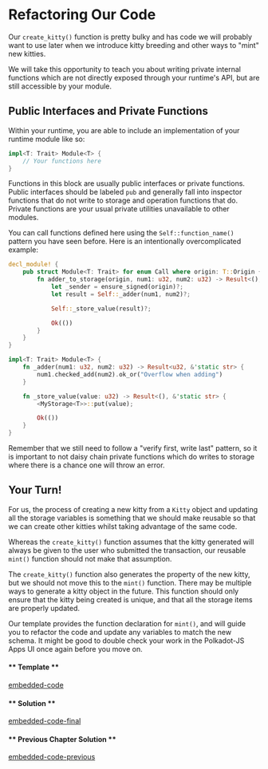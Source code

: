 Refactoring Our Code
===

Our `create_kitty()` function is pretty bulky and has code we will probably want to use later when we introduce kitty breeding and other ways to "mint" new kitties.

We will take this opportunity to teach you about writing private internal functions which are not directly exposed through your runtime's API, but are still accessible by your module.

## Public Interfaces and Private Functions

Within your runtime, you are able to include an implementation of your runtime module like so:

```rust
impl<T: Trait> Module<T> {
    // Your functions here
}
```

Functions in this block are usually public interfaces or private functions. Public interfaces should be labeled `pub` and generally fall into inspector functions that do not write to storage and operation functions that do. Private functions are your usual private utilities unavailable to other modules.

You can call functions defined here using the `Self::function_name()` pattern you have seen before. Here is an intentionally overcomplicated example:

```rust
decl_module! {
    pub struct Module<T: Trait> for enum Call where origin: T::Origin {
        fn adder_to_storage(origin, num1: u32, num2: u32) -> Result<(), &'static str> {
            let _sender = ensure_signed(origin)?;
            let result = Self::_adder(num1, num2)?;

            Self::_store_value(result)?;

            Ok(())
        }
    }
}

impl<T: Trait> Module<T> {
    fn _adder(num1: u32, num2: u32) -> Result<u32, &'static str> {
        num1.checked_add(num2).ok_or("Overflow when adding")
    }

    fn _store_value(value: u32) -> Result<(), &'static str> {
        <MyStorage<T>>::put(value);

        Ok(())
    }
}
```

Remember that we still need to follow a "verify first, write last"  pattern, so it is important to not daisy chain private functions which do writes to storage where there is a chance one will throw an error.

## Your Turn!

For us, the process of creating a new kitty from a `Kitty` object and updating all the storage variables is something that we should make reusable so that we can create other kitties whilst taking advantage of the same code.

Whereas the `create_kitty()` function assumes that the kitty generated will always be given to the user who submitted the transaction, our reusable `mint()` function should not make that assumption.

The `create_kitty()` function also generates the property of the new kitty, but we should not move this to the `mint()` function. There may be multiple ways to generate a kitty object in the future. This function should only ensure that the kitty being created is unique, and that all the storage items are properly updated.

Our template provides the function declaration for `mint()`, and will guide you to refactor the code and update any variables to match the new schema. It might be good to double check your work in the Polkadot-JS Apps UI once again before you move on.

<!-- tabs:start -->

#### ** Template **

[embedded-code](./assets/2.6-template.rs ':include :type=code embed-template')

#### ** Solution **

[embedded-code-final](./assets/2.6-finished-code.rs ':include :type=code embed-final')

#### ** Previous Chapter Solution **

[embedded-code-previous](./assets/2.5-finished-code.rs ':include :type=code embed-previous')

<!-- tabs:end -->

